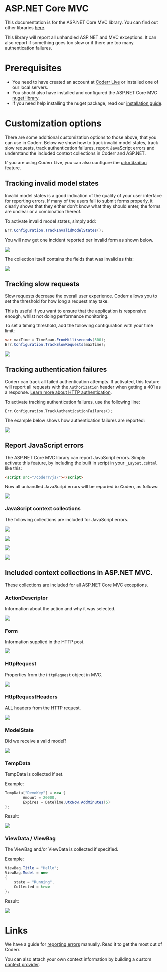 ASP.NET Core MVC
================

This documentation is for the ASP.NET Core MVC library. You can find out other libraries [here](../).

This library will report all unhandled ASP.NET and MVC exceptions. It can also report if something goes too slow or if there are too many authentication failures.

# Prerequisites

* You need to have created an account at [Coderr Live](https://lobby.coderr.io) or installed one of our local servers.
* You should also have installed and configured the ASP.NET Core MVC [nuget library](https://www.nuget.org/packages/Coderr.Client.AspNetCore.Mvc/).
* If you need help installing the nuget package, read our [installation guide](./install/).


# Customization options

There are some additional customization options to those above, that you can use in Coderr. Below we show how to track invalid model states, track slow requests, track authentication failures, report JavaScript errors and understand the included context collections in Coderr and ASP.NET.

If you are using Coderr Live, you can also configure the [prioritization](https://coderr.io/documentation/features/partitions/) feature.

## Tracking invalid model states

Invalid model states is a good indication of the quality of your user interface for reporting errors. If many of the users fail to submit forms properly, it clearly shows that they either don't know what they should enter, the forms are unclear or a combination thereof.

To activate invalid model states, simply add:

```csharp
Err.Configuration.TrackInvalidModelStates();
```

You will now get one incident reported per invalid form as shown below.

![](modelstate-incident.png)

The collection itself contains the fields that was invalid as this:

![](collections/modelstate.png)

## Tracking slow requests

Slow requests decrease the overall user experience. Coderr allows you to set the threshold for how long a request may take.

This is useful if you want to ensure that the application is responsive enough, whilst not doing performance monitoring.

To set a timing threshold, add the following configuration with your time limit:

```csharp
var maxTime = TimeSpan.FromMilliseconds(500);
Err.Configuration.TrackSlowRequests(maxTime);
```

![](slow-request-incident.png)

## Tracking authentication failures

Coderr can track all failed authentication attempts. If activated, this feature will report all requests with the `Authorization` header when getting a 401 as a response. [Learn more about HTTP authentication](https://developer.mozilla.org/en-US/docs/Web/HTTP/Authentication).

To activate tracking authentication failures, use the following line:

```
Err.Configuration.TrackAuthenticationFailures();
```

The example below shows how authentication failures are reported:

![](authentication-incident.png)


## Report JavaScript errors

The ASP.NET Core MVC library can report JavaScript errors. Simply activate this feature, by including the built in script in your `_Layout.cshtml` like this:

```html
<script src="/coderr/js/"></script>
```

Now all unhandled JavaScript errors will be reported to Coderr, as follows:

![](javascript-incident.png)

### JavaScript context collections

The following collections are included for JavaScript errors.

![](js-collections/document.png)

![](js-collections/window.png)

![](js-collections/navigator.png)

![](js-collections/screen.png)


## Included context collections in ASP.NET MVC.

These collections are included for all ASP.NET Core MVC exceptions.

### ActionDescriptor

Information about the action and why it was selected.

![](collections/actiondescriptor.png)

### Form

Information supplied in the HTTP post.

![](collections/form.png)

### HttpRequest

Properties from the `HttpRequest` object in MVC.

![](collections/request.png)

### HttpRequestHeaders

ALL headers from the HTTP request.

![](collections/httprequestheaders.png)

### ModelState

Did we receive a valid model?

![](collections/modelstate.png)

### TempData

TempData is collected if set.

Example:

```csharp
TempData["DemoKey"] = new {
		Amount = 20000,
		Expires = DateTime.UtcNow.AddMinutes(5)
};
```

Result:

![](collections/tempdata.png)

### ViewData / ViewBag

The ViewBag and/or ViewData is collected if specified.

Example:

```csharp
ViewBag.Title = "Hello";
ViewBag.Model = new
{
	state = "Running",
	Collected = true
};
```

Result:

![](collections/viewdata.png)


# Links

We have a guide for [reporting errors](../../) manually. Read it to get the most out of Coderr.

You can also attach your own context information by building a custom [context provider](https://coderr.io/documentation/client/extending/contextprovider/). 
